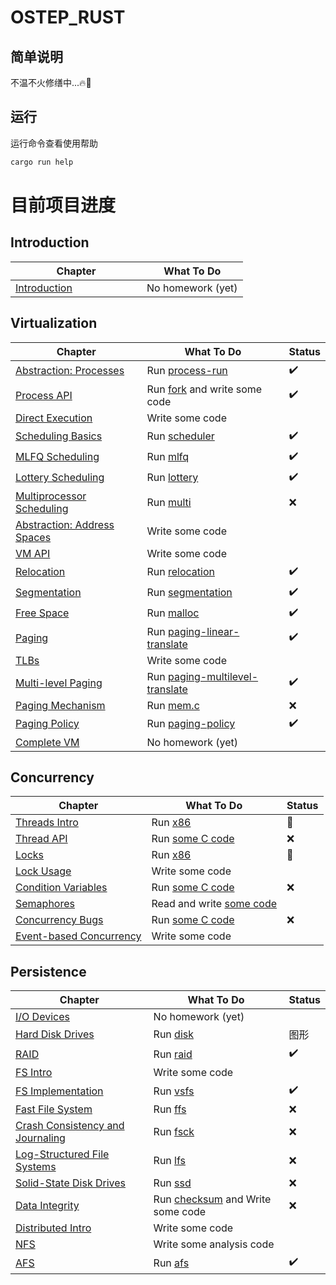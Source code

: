 # OSTEP_RUST

## 简单说明

不温不火修缮中...🔥🚧

## 运行 

运行命令查看使用帮助

```rust
cargo run help
```


# 目前项目进度


## Introduction

Chapter | What To Do
--------|-----------
[Introduction](http://www.cs.wisc.edu/~remzi/OSTEP/intro.pdf) &nbsp; &nbsp; &nbsp; &nbsp; &nbsp; &nbsp; &nbsp; &nbsp; &nbsp; &nbsp; &nbsp; &nbsp; | No homework (yet)

## Virtualization

Chapter | What To Do | Status |
--------|----------- | ------ |
[Abstraction: Processes](http://www.cs.wisc.edu/~remzi/OSTEP/cpu-intro.pdf) | Run [process-run](src/cpu_intro)|✔️
[Process API](http://www.cs.wisc.edu/~remzi/OSTEP/cpu-api.pdf) | Run [fork](src/cpu_api) and write some code|✔️
[Direct Execution](http://www.cs.wisc.edu/~remzi/OSTEP/cpu-mechanisms.pdf) | Write some code
[Scheduling Basics](http://www.cs.wisc.edu/~remzi/OSTEP/cpu-sched.pdf) | Run [scheduler](src/cpu_sched)|✔️
[MLFQ Scheduling](http://www.cs.wisc.edu/~remzi/OSTEP/cpu-sched-mlfq.pdf)	| Run [mlfq](src/cpu_sched_mlfq)|✔️
[Lottery Scheduling](http://www.cs.wisc.edu/~remzi/OSTEP/cpu-sched-lottery.pdf) | Run [lottery](src/cpu_sched_lottery)|✔️
[Multiprocessor Scheduling](http://www.cs.wisc.edu/~remzi/OSTEP/cpu-sched-multi.pdf) | Run [multi](src/cpu_sched_multi)|❌
[Abstraction: Address Spaces](http://www.cs.wisc.edu/~remzi/OSTEP/vm-intro.pdf) | Write some code
[VM API](http://www.cs.wisc.edu/~remzi/OSTEP/vm-api.pdf) | Write some code
[Relocation](http://www.cs.wisc.edu/~remzi/OSTEP/vm-mechanism.pdf) | Run [relocation](src/vm_mechanism)|✔️
[Segmentation](http://www.cs.wisc.edu/~remzi/OSTEP/vm-segmentation.pdf) | Run [segmentation](src/vm_segmentation)|✔️
[Free Space](http://www.cs.wisc.edu/~remzi/OSTEP/vm-freespace.pdf) | Run [malloc](src/vm_freespace)|✔️
[Paging](http://www.cs.wisc.edu/~remzi/OSTEP/vm-paging.pdf) | Run [paging-linear-translate](src/vm_paging)|✔️
[TLBs](http://www.cs.wisc.edu/~remzi/OSTEP/vm-tlbs.pdf) | Write some code
[Multi-level Paging](http://www.cs.wisc.edu/~remzi/OSTEP/vm-smalltables.pdf) | Run [paging-multilevel-translate](src/vm_smalltables)|✔️
[Paging Mechanism](http://www.cs.wisc.edu/~remzi/OSTEP/vm-beyondphys.pdf) | Run [mem.c](src/vm_beyondphys)|❌
[Paging Policy](http://www.cs.wisc.edu/~remzi/OSTEP/vm-beyondphys-policy.pdf) | Run [paging-policy](src/vm_beyondphys_policy)|✔️
[Complete VM](http://www.cs.wisc.edu/~remzi/OSTEP/vm-complete.pdf) | No homework (yet)

## Concurrency

Chapter | What To Do | Status |
--------|----------- | ------ |
[Threads Intro](http://www.cs.wisc.edu/~remzi/OSTEP/threads-intro.pdf) | Run [x86](src/threads_intro)|🚧
[Thread API](http://www.cs.wisc.edu/~remzi/OSTEP/threads-api.pdf)	| Run [some C code](src/threads_api)|❌
[Locks](http://www.cs.wisc.edu/~remzi/OSTEP/threads-locks.pdf)	| Run [x86](src/threads_locks)|🚧
[Lock Usage](http://www.cs.wisc.edu/~remzi/OSTEP/threads-locks-usage.pdf) | Write some code
[Condition Variables](http://www.cs.wisc.edu/~remzi/OSTEP/threads-cv.pdf) | Run [some C code](src/threads_cv)|❌
[Semaphores](http://www.cs.wisc.edu/~remzi/OSTEP/threads-sema.pdf) | Read and write [some code](src/threads_sema)
[Concurrency Bugs](http://www.cs.wisc.edu/~remzi/OSTEP/threads-bugs.pdf) | Run [some C code](src/threads_bugs)|❌
[Event-based Concurrency](http://www.cs.wisc.edu/~remzi/OSTEP/threads-events.pdf) | Write some code

## Persistence

Chapter | What To Do | Status |
--------|----------- | ------ |
[I/O Devices](http://www.cs.wisc.edu/~remzi/OSTEP/file-devices.pdf) | No homework (yet)
[Hard Disk Drives](http://www.cs.wisc.edu/~remzi/OSTEP/file-disks.pdf) | Run [disk](src/file_disks)|图形
[RAID](http://www.cs.wisc.edu/~remzi/OSTEP/file-raid.pdf) | Run [raid](src/file_raid)|✔️
[FS Intro](http://www.cs.wisc.edu/~remzi/OSTEP/file-intro.pdf) | Write some code
[FS Implementation](http://www.cs.wisc.edu/~remzi/OSTEP/file-implementation.pdf) | Run [vsfs](src/file_implementation)|✔️
[Fast File System](http://www.cs.wisc.edu/~remzi/OSTEP/file-ffs.pdf) | Run [ffs](src/file_ffs)|❌
[Crash Consistency and Journaling](http://www.cs.wisc.edu/~remzi/OSTEP/file-journaling.pdf) | Run [fsck](src/file_journaling)|❌
[Log-Structured File Systems](http://www.cs.wisc.edu/~remzi/OSTEP/file-lfs.pdf) | Run [lfs](src/file_lfs)|❌
[Solid-State Disk Drives](http://www.cs.wisc.edu/~remzi/OSTEP/file-ssd.pdf) | Run [ssd](src/file_ssd)|❌
[Data Integrity](http://www.cs.wisc.edu/~remzi/OSTEP/file-integrity.pdf) | Run [checksum](src/file-integrity) and Write some code|❌
[Distributed Intro](http://www.cs.wisc.edu/~remzi/OSTEP/dist-intro.pdf) | Write some code
[NFS](http://www.cs.wisc.edu/~remzi/OSTEP/dist-nfs.pdf) | Write some analysis code
[AFS](http://www.cs.wisc.edu/~remzi/OSTEP/dist-afs.pdf) | Run [afs](src/dist_afs)|✔️